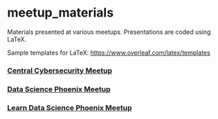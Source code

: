 # meetup_materials
Materials presented at various meetups. Presentations are coded using LaTeX.

Sample templates for LaTeX: https://www.overleaf.com/latex/templates

### [Central Cybersecurity Meetup](https://www.meetup.com/Central-Cyber-Security-Meetup/)

### [Data Science Phoenix Meetup](https://www.meetup.com/Data-Science-Phoenix/)

### [Learn Data Science Phoenix Meetup](https://www.meetup.com/ldsphx/)

